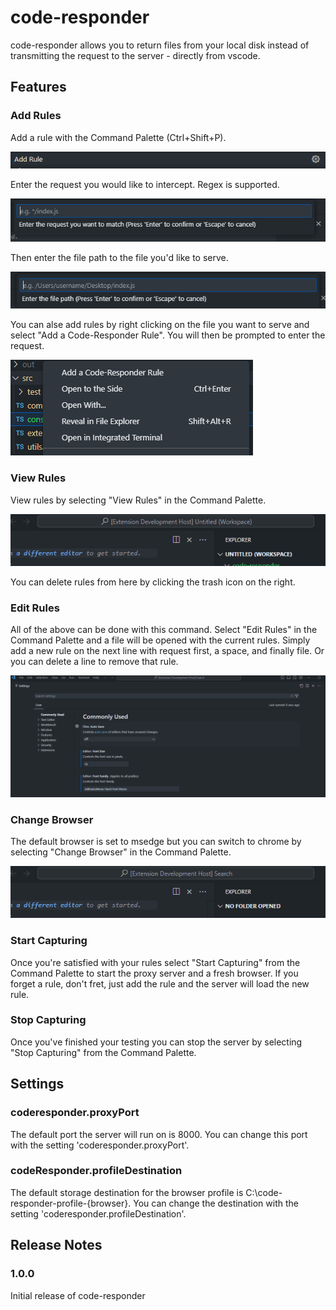 # code-responder

code-responder allows you to return files from your local disk instead of transmitting the request to the server - directly from vscode.

## Features

### Add Rules

Add a rule with the Command Palette (Ctrl+Shift+P).

![Add Rule](images/addrule.png)

Enter the request you would like to intercept. Regex is supported.

![Specify request](images/request.png)

Then enter the file path to the file you'd like to serve.

![File Path](images/filepath.png)

You can alse add rules by right clicking on the file you want to serve and select "Add a Code-Responder Rule". You will then be prompted to enter the request.

![Add File](images/rightclick.png)

### View Rules

View rules by selecting "View Rules" in the Command Palette.

![View Rules](images/ViewRules.gif)

You can delete rules from here by clicking the trash icon on the right.

### Edit Rules

All of the above can be done with this command. Select "Edit Rules" in the Command Palette and a file will be opened with the current rules. Simply add a new rule on the next line with request first, a space, and finally file. Or you can delete a line to remove that rule.

![Edit Rules](images/EditRules.gif)

### Change Browser

The default browser is set to msedge but you can switch to chrome by selecting "Change Browser" in the Command Palette.

![Change Browser](images/ChangeBrowser.gif)

### Start Capturing

Once you're satisfied with your rules select "Start Capturing" from the Command Palette to start the proxy server and a fresh browser. If you forget a rule, don't fret, just add the rule and the server will load the new rule.

### Stop Capturing

Once you've finished your testing you can stop the server by selecting "Stop Capturing" from the Command Palette.

## Settings

### coderesponder.proxyPort

The default port the server will run on is 8000. You can change this port with the setting 'coderesponder.proxyPort'.

### codeResponder.profileDestination

The default storage destination for the browser profile is C:\\code-responder-profile-{browser}. You can change the destination with the setting 'coderesponder.profileDestination'.

## Release Notes

### 1.0.0

Initial release of code-responder